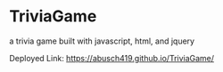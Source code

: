 # TriviaGame
a trivia game built with javascript, html, and jquery

Deployed Link:
https://abusch419.github.io/TriviaGame/
